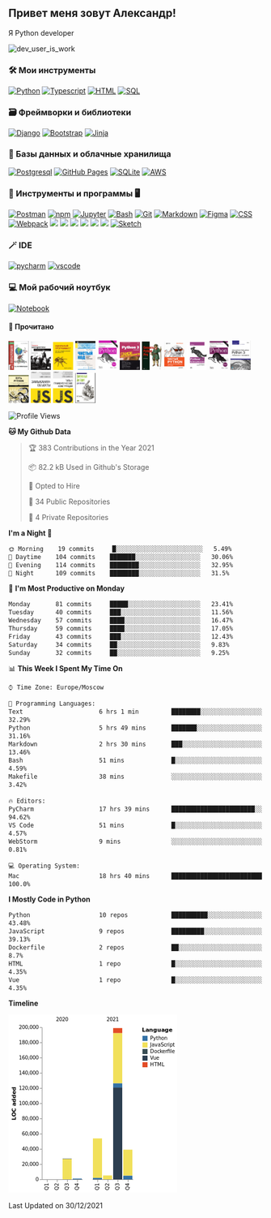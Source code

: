<h2>Привет меня зовут Александр!</h2>
<p>Я Python developer</p>

<img src="https://cdn.dribbble.com/users/962321/screenshots/2788167/gif_13.gif" width="415" alt="dev_user_is_work">

### 🛠 Мои инструменты

<p>
    <a href="https://www.python.org"><img alt="Python" src="https://img.shields.io/badge/Python-14354C.svg?style=for-the-badge&logo=python&logoColor=green"></a>
    <a href="https://www.typescriptlang.org"><img alt="Typescript" src="https://img.shields.io/badge/TypeScript-007ACC?style=for-the-badge&logo=typescript&logoColor=white"></a>
    <a href="https://developer.mozilla.org/ru/docs/Web/HTML"><img alt="HTML" src="https://img.shields.io/badge/HTML-E34F26.svg?style=for-the-badge&logo=html5&logoColor=white"></a>
    <a href="https://www.sql.ru"><img alt="SQL" src="https://img.shields.io/badge/SQL-025E8C.svg?style=for-the-badge&logo=amazon-dynamodb&logoColor=white"></a>
</p>

### 🗃 Фреймворки и библиотеки

<p>
    <a href="https://www.djangoproject.com"><img alt="Django" src="https://img.shields.io/badge/Django-092E20?style=for-the-badge&logo=django&logoColor=white"></a>
    <a href="https://fastapi.tiangolo.com" src="https://img.shields.io/badge/FastAPI-005571?style=for-the-badge&logo=fastapi"></a>
<!--     <a href="https://vuejs.org"><img alt="Vue" src="https://img.shields.io/badge/Vue.js-35495E?style=for-the-badge&logo=vue.js&logoColor=4FC08D"></a> -->
    <a href="https://getbootstrap.com"><img alt="Bootstrap" src="https://img.shields.io/badge/Bootstrap-7952B3.svg?style=for-the-badge&logo=bootstrap&logoColor=white"></a>
<!--     <a href="https://docs.pytest.org/"><img alt="Pytest" src="https://img.shields.io/badge/Pytest-0A9EDC.svg?style=for-the-badge&logo=pytest&logoColor=white"></a> -->
<!--     <a href="https://jestjs.io/ru/"><img alt="Jest" src="https://img.shields.io/badge/Jest-C21325.svg?style=for-the-badge&logo=jest&logoColor=white"></a> -->
    <a href="https://jinja.palletsprojects.com/"><img alt="Jinja" src="https://img.shields.io/badge/-Jinja-white.svg?style=for-the-badge&logo=JINJA&logoColor=black"/></a>
<!--     <a href="https://firebase.google.com"><img alt="Firebase" src="https://img.shields.io/badge/Firebase%20-%23039BE5.svg?style=for-the-badge&logo=firebase"/></a> -->
 
</p>

### 🏦 Базы данных и облачные хранилища

<p>
    <a href="https://www.postgresql.org"><img alt="Postgresql" src="https://img.shields.io/badge/PostgreSQL-316192?style=for-the-badge&logo=postgresql&logoColor=white"></a>
    <a href="https://pages.github.com"><img alt="GitHub Pages" src="https://img.shields.io/badge/GitHub%20Pages-327FC7.svg?style=for-the-badge&logo=github&logoColor=white"></a>
    <a href="https://www.sqlite.org/index.html"><img alt="SQLite" src ="https://img.shields.io/badge/SQLite-07405e.svg?style=for-the-badge&logo=sqlite&logoColor=white"></a>
    <a href="https://aws.amazon.com"><img alt="AWS" src ="https://img.shields.io/badge/AWS-%23FF9900.svg?style=for-the-badge&logo=amazon-aws&logoColor=white"></a>
    
</p>

### 💽 Инструменты и программы 🖥

<p>
    <a href="https://www.postman.com"><img alt="Postman" src="https://img.shields.io/badge/Postman-FF6C37?style=for-the-badge&logo=postman&logoColor=white"></a>
    <a href="https://www.npmjs.com"><img alt="npm" src="https://img.shields.io/badge/NPM-%23000000.svg?style=for-the-badge&logo=npm"></a>
    <a href="https://jupyter.org"><img alt="Jupyter" src="https://img.shields.io/badge/Jupyter-F37626.svg?style=for-the-badge&logo=Jupyter&logoColor=white"></a>
    <a href="https://www.gnu.org/software/bash/"><img alt="Bash" src="https://img.shields.io/badge/Bash-121011.svg?style=for-the-badge&logo=gnu-bash&logoColor=blue"></a>
    <a href="https://git-scm.com"><img alt="Git" src ="https://img.shields.io/badge/Git-F05033.svg?style=for-the-badge&logo=git&logoColor=white"></a>
    <a href="https://github.com/adam-p/markdown-here/wiki/Markdown-Cheatsheet"><img alt="Markdown" src="https://img.shields.io/badge/Markdown-000000.svg?style=for-the-badge&logo=markdown&logoColor=white"></a>
    <a href="https://www.figma.com"><img alt="Figma" src="https://img.shields.io/badge/figma-%23F24E1E.svg?style=for-the-badge&logo=figma&logoColor=white"></a>
    <a href="https://developer.mozilla.org/ru/docs/Learn/Getting_started_with_the_web/CSS_basics"><img alt="CSS" src="https://img.shields.io/badge/CSS-1572B6.svg?style=for-the-badge&logo=css3&logoColor=white"></a>
    <a href="https://webpack.js.org"><img alt="Webpack" src="https://img.shields.io/badge/webpack-%238DD6F9.svg?style=for-the-badge&logo=webpack&logoColor=black"></a>
    <a href="https://ubuntu.com"><img src="https://img.shields.io/badge/-Ubuntu-black.svg?style=for-the-badge&logo=Ubuntu&logoColor=red"/></a>
    <a href="https://www.debian.org"><img src="https://img.shields.io/badge/-Debian-white.svg?style=for-the-badge&logo=Debian&logoColor=red"/></a>
    <a href="https://www.docker.com"><img src="https://img.shields.io/badge/docker%20-%230db7ed.svg?style=for-the-badge&logo=docker&logoColor=white"/></a>
    <a href="https://www.linux.org"><img src="https://img.shields.io/badge/-Linux-white.svg?style=for-the-badge&logo=Linux&logoColor=black"/></a>
    <a href="https://nginx.org"><img src="https://img.shields.io/badge/-Nginx%20-%23009639.svg?style=for-the-badge&logo=nginx&logoColor=white"/></a> 
    <a href="https://pypi.org"><img src="https://img.shields.io/badge/-Pypi-white.svg?style=for-the-badge&logo=slack&logoColor=red"/></a>
    <a href="https://www.sketch.com"><img alt="Sketch" src="https://img.shields.io/badge/Sketch-FFB387?style=for-the-badge&logo=sketch&logoColor=black"></a>

</p>

### 🪄 IDE

<p>
    <a href="https://www.jetbrains.com/ru-ru/pycharm/"><img alt="pycharm" src="https://img.shields.io/badge/pycharm-143?style=for-the-badge&logo=pycharm&logoColor=black&color=black&labelColor=green"></a>
    <a href="https://code.visualstudio.com"><img alt="vscode" src="https://img.shields.io/badge/VisualStudioCode-0078d7.svg?style=for-the-badge&logo=visual-studio-code&logoColor=white"></a>
</p>

### 💻 Мой рабочий ноутбук

<p>
<a href="https://www.apple.com/ru/shop/buy-mac/macbook-pro/13-дюймовый-«серый-космос»-процессор-2,0-ггц,-4-ядерный-intel-core-i5-с-графическим-процессором-intel-iris-plus-graphics-512гб"><img alt="Notebook" src ="https://img.shields.io/badge/Apple-MacBook_Pro_2020-999999?style=for-the-badge&logo=apple&logoColor=white"></a>
</p>


#### 📖 Прочитано 

<p>
    <a href="https://github.com/Hazzari/hazzari/blob/master/image/books_screen/A1.png">
    <img width="40" src="image/books_screen/A1.png"/></a>
    <a href="https://github.com/Hazzari/hazzari/blob/master/image/books_screen/A2.png">
    <img width="40" src="image/books_screen/A2.png"/></a>
    <a href="https://github.com/Hazzari/hazzari/blob/master/image/books_screen/A3.png">
    <img width="40" src="image/books_screen/A3.png"/></a>
    <a href="https://github.com/Hazzari/hazzari/blob/master/image/books_screen/A4.png">
    <img width="40" src="image/books_screen/A4.png"/></a>
    <a href="https://github.com/Hazzari/hazzari/blob/master/image/books_screen/P1.png">
    <img width="40" src="image/books_screen/P1.png"/></a>
    <a href="https://github.com/Hazzari/hazzari/blob/master/image/books_screen/P2.png">
    <img width="40" src="image/books_screen/P2.png"/></a>
    <a href="https://github.com/Hazzari/hazzari/blob/master/image/books_screen/P3.png">
    <img width="40" src="image/books_screen/P3.png"/></a>
    <a href="https://github.com/Hazzari/hazzari/blob/master/image/books_screen/P4.png">
    <img width="40" src="image/books_screen/P4.png"/></a>
    <a href="https://github.com/Hazzari/hazzari/blob/master/image/books_screen/P5.png">
    <img width="40" src="image/books_screen/P5.png"/></a>
    <a href="https://github.com/Hazzari/hazzari/blob/master/image/books_screen/P6.png">
    <img width="40" src="image/books_screen/P6.png"/></a>
    <a href="https://github.com/Hazzari/hazzari/blob/master/image/books_screen/P7.png">
    <img width="40" src="image/books_screen/P7.png"/></a>
    <a href="https://github.com/Hazzari/hazzari/blob/master/image/books_screen/P8.png">
    <img width="40" src="image/books_screen/P8.png"/></a>
    <a href="https://github.com/Hazzari/hazzari/blob/master/image/books_screen/J1.png">
    <img width="40" src="image/books_screen/J1.png"/></a>
    <a href="https://github.com/Hazzari/hazzari/blob/master/image/books_screen/J2.png">
    <img width="40" src="image/books_screen/J2.png"/></a>
    <a href="https://github.com/Hazzari/hazzari/blob/master/image/books_screen/J3.png">
    <img width="40" src="image/books_screen/J3.png"/></a>
</p> 

<!--START_SECTION:waka-->
![Profile Views](http://img.shields.io/badge/Profile%20Views-12-blue)

**🐱 My Github Data** 

> 🏆 383 Contributions in the Year 2021
 > 
> 📦 82.2 kB Used in Github's Storage 
 > 
> 💼 Opted to Hire
 > 
> 📜 34 Public Repositories 
 > 
> 🔑 4 Private Repositories  
 > 
**I'm a Night 🦉** 

```text
🌞 Morning    19 commits     █░░░░░░░░░░░░░░░░░░░░░░░░   5.49% 
🌆 Daytime    104 commits    ███████░░░░░░░░░░░░░░░░░░   30.06% 
🌃 Evening    114 commits    ████████░░░░░░░░░░░░░░░░░   32.95% 
🌙 Night      109 commits    ████████░░░░░░░░░░░░░░░░░   31.5%

```
📅 **I'm Most Productive on Monday** 

```text
Monday       81 commits     █████░░░░░░░░░░░░░░░░░░░░   23.41% 
Tuesday      40 commits     ███░░░░░░░░░░░░░░░░░░░░░░   11.56% 
Wednesday    57 commits     ████░░░░░░░░░░░░░░░░░░░░░   16.47% 
Thursday     59 commits     ████░░░░░░░░░░░░░░░░░░░░░   17.05% 
Friday       43 commits     ███░░░░░░░░░░░░░░░░░░░░░░   12.43% 
Saturday     34 commits     ██░░░░░░░░░░░░░░░░░░░░░░░   9.83% 
Sunday       32 commits     ██░░░░░░░░░░░░░░░░░░░░░░░   9.25%

```


📊 **This Week I Spent My Time On** 

```text
⌚︎ Time Zone: Europe/Moscow

💬 Programming Languages: 
Text                     6 hrs 1 min         ████████░░░░░░░░░░░░░░░░░   32.29% 
Python                   5 hrs 49 mins       ███████░░░░░░░░░░░░░░░░░░   31.16% 
Markdown                 2 hrs 30 mins       ███░░░░░░░░░░░░░░░░░░░░░░   13.46% 
Bash                     51 mins             █░░░░░░░░░░░░░░░░░░░░░░░░   4.59% 
Makefile                 38 mins             ░░░░░░░░░░░░░░░░░░░░░░░░░   3.42%

🔥 Editors: 
PyCharm                  17 hrs 39 mins      ███████████████████████░░   94.62% 
VS Code                  51 mins             █░░░░░░░░░░░░░░░░░░░░░░░░   4.57% 
WebStorm                 9 mins              ░░░░░░░░░░░░░░░░░░░░░░░░░   0.81%

💻 Operating System: 
Mac                      18 hrs 40 mins      █████████████████████████   100.0%

```

**I Mostly Code in Python** 

```text
Python                   10 repos            ██████████░░░░░░░░░░░░░░░   43.48% 
JavaScript               9 repos             █████████░░░░░░░░░░░░░░░░   39.13% 
Dockerfile               2 repos             ██░░░░░░░░░░░░░░░░░░░░░░░   8.7% 
HTML                     1 repo              █░░░░░░░░░░░░░░░░░░░░░░░░   4.35% 
Vue                      1 repo              █░░░░░░░░░░░░░░░░░░░░░░░░   4.35%

```


**Timeline**

![Chart not found](https://raw.githubusercontent.com/Hazzari/Hazzari/master/charts/bar_graph.png) 


 Last Updated on 30/12/2021
<!--END_SECTION:waka-->
        
